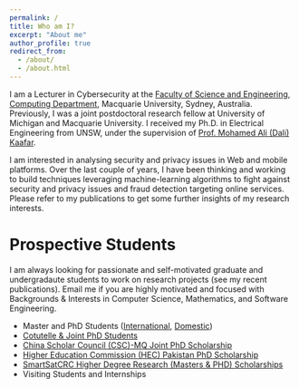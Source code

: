 ```yaml
---
permalink: /
title: Who am I?
excerpt: "About me"
author_profile: true
redirect_from: 
  - /about/
  - /about.html
---
```



I am a Lecturer in Cybersecurity at the [Faculty of Science and Engineering](https://www.mq.edu.au/about/about-the-university/faculties-and-departments/faculty-of-science-and-engineering), [Computing Department](https://www.mq.edu.au/about/about-the-university/faculties-and-departments/faculty-of-science-and-engineering/departments-and-centres/department-of-computing), Macquarie University, Sydney, Australia. Previously, I was a joint postdoctoral research fellow at University of Michigan and Macquarie University. I received my Ph.D. in Electrical Engineering from UNSW, under the supervision of [Prof. Mohamed Ali (Dali) Kaafar](https://dali-kaafar.github.io).

I am interested in analysing security and privacy issues in Web and mobile platforms. Over the last couple of years, I have been thinking and working to build techniques leveraging machine-learning algorithms to fight against security and privacy issues and fraud detection targeting online services. Please refer to my publications to get some further insights of my research interests.


Prospective Students
======

I am always looking for passionate and self-motivated graduate and undergradaute students to work on research projects (see my recent publications). Email me if you are highly motivated and focused with Backgrounds & Interests in Computer Science, Mathematics, and Software Engineering.<br>

* Master and PhD Students ([International](https://www.mq.edu.au/?a=519657), [Domestic](https://www.mq.edu.au/research/phd-and-research-degrees/scholarships/scholarship-search/data/annual-research-training-program-scholarship-rtp-and-macquarie-research-excellence-scholarship-program-mqres))
* [Cotutelle & Joint PhD Students](https://www.mq.edu.au/research/phd-and-research-degrees/explore-research-degrees/cotutelle-and-joint-phd)
* [China Scholar Council (CSC)-MQ Joint PhD Scholarship](https://www.mq.edu.au/research/phd-and-research-degrees/scholarships/scholarship-search/data/china-scholarship)
* [Higher Education Commission (HEC) Pakistan PhD Scholarship](https://www.mq.edu.au/research/phd-and-research-degrees/scholarships/scholarship-search/data/higher-education-commission-hec,-government-of-the-islamic-republic-of-pakistan-scholarship-program)
* [SmartSatCRC Higher Degree Research (Masters & PHD) Scholarships](https://smartsatcrc.com/education/study-with-us/)
* Visiting Students and Internships